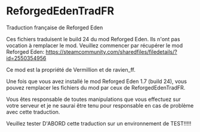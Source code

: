 # ReforgedEdenTradFR
Traduction française de Reforged Eden

Ces fichiers traduisent le build 24 du mod Reforged Eden. Ils n'ont pas vocation à remplacer le mod.
Veuillez commencer par récupérer le mod Reforged Eden:
https://steamcommunity.com/sharedfiles/filedetails/?id=2550354956

Ce mod est la propriété de Vermillion et de ravien_ff.

Une fois que vous avez installé le mod Reforged Eden 1.7 (build 24), vous pouvez remplacer les fichiers du mod par ceux de ReforgedEdenTradFR.

Vous êtes responsable de toutes manipulations que vous effectuez sur votre serveur et je ne saurai être tenu pour responsable en cas de problème avec cette traduction.

Veuillez tester D'ABORD cette traduction sur un environnement de TEST!!!!!
